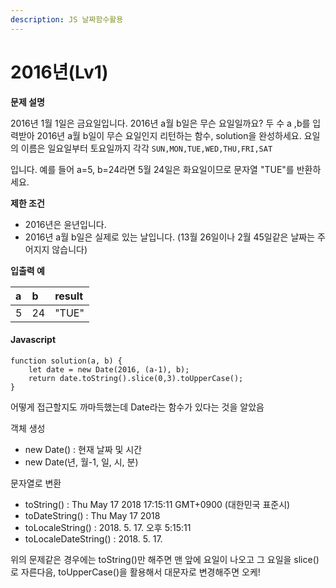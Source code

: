 ```yaml
---
description: JS 날짜함수활용
---
```


# 2016년\(Lv1\)



**문제 설명**

2016년 1월 1일은 금요일입니다. 2016년 a월 b일은 무슨 요일일까요? 두 수 a ,b를 입력받아 2016년 a월 b일이 무슨 요일인지 리턴하는 함수, solution을 완성하세요. 요일의 이름은 일요일부터 토요일까지 각각 `SUN,MON,TUE,WED,THU,FRI,SAT`

입니다. 예를 들어 a=5, b=24라면 5월 24일은 화요일이므로 문자열 "TUE"를 반환하세요.

**제한 조건**

* 2016년은 윤년입니다.
* 2016년 a월 b일은 실제로 있는 날입니다. \(13월 26일이나 2월 45일같은 날짜는 주어지지 않습니다\)

**입출력 예**

| a | b | result |
| :--- | :--- | :--- |
| 5 | 24 | "TUE" |



#### Javascript

```text
function solution(a, b) {
    let date = new Date(2016, (a-1), b);
    return date.toString().slice(0,3).toUpperCase();
}
```

어떻게 접근할지도 까마득했는데 Date라는 함수가 있다는 것을 알았음

객체 생성

* new Date\(\) : 현재 날짜 및 시간
* new Date\(년, 월-1, 일, 시, 분\) 

문자열로 변환

* toString\(\) : Thu May 17 2018 17:15:11 GMT+0900 \(대한민국 표준시\)
* toDateString\(\) : Thu May 17 2018
* toLocaleString\(\) : 2018. 5. 17. 오후 5:15:11
* toLocaleDateString\(\) : 2018. 5. 17.

위의 문제같은 경우에는 toString\(\)만 해주면 맨 앞에 요일이 나오고 그 요일을 slice\(\)로 자른다음, toUpperCase\(\)을 활용해서 대문자로 변경해주면 오케!




